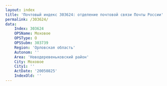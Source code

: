 ```yaml
---
layout: index
title: 'Почтовый индекс 303624: отделение почтовой связи Почты России'
permalink: /303624/
data:
    Index: 303624
    OPSName: Моховое
    OPSType: О
    OPSSubm: 303739
    Region: 'Орловская область'
    Autonom: ''
    Area: 'Новодеревеньковский район'
    City: Моховое
    City1: ''
    ActDate: '20050825'
    IndexOld: ''
---
```


